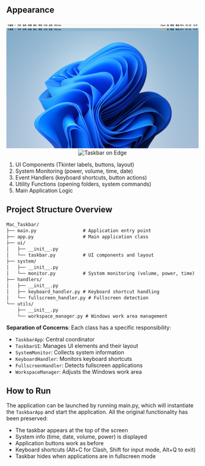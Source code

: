 ## Appearance

<div align="center">
  <img src="https://github.com/Tic-Miley/Concise_Taskbar/blob/main/images/show_taskbar.png" width="800" alt="Taskbar">
</div>

<div align="center">
  <img src="https://github.com/Tic-Miley/Concise_Taskbar/blob/main/images/show_on_desktop.png" width="800" alt="Taskbar on Desktop">
</div>

<div align="center">
  <img src="https://github.com/Tic-Miley/Concise_Taskbar/blob/main/images/show_on_edge.png" width="800" alt="Taskbar on Edge">
</div>

1. UI Components (Tkinter labels, buttons, layout)
2. System Monitoring (power, volume, time, date)
3. Event Handlers (keyboard shortcuts, button actions)
4. Utility Functions (opening folders, system commands)
5. Main Application Logic

## Project Structure Overview

```
Mac_Taskbar/
├── main.py                 # Application entry point
├── app.py                  # Main application class
├── ui/
│   ├── __init__.py
│   └── taskbar.py          # UI components and layout
├── system/
│   ├── __init__.py
│   └── monitor.py          # System monitoring (volume, power, time)
├── handlers/
│   ├── __init__.py
│   ├── keyboard_handler.py # Keyboard shortcut handling
│   └── fullscreen_handler.py # Fullscreen detection
└── utils/
    ├── __init__.py
    └── workspace_manager.py # Windows work area management
```

**Separation of Concerns**: Each class has a specific responsibility:
   - `TaskbarApp`: Central coordinator
   - `TaskbarUI`: Manages UI elements and their layout
   - `SystemMonitor`: Collects system information
   - `KeyboardHandler`: Monitors keyboard shortcuts
   - `FullscreenHandler`: Detects fullscreen applications
   - `WorkspaceManager`: Adjusts the Windows work area


## How to Run

The application can be launched by running main.py, which will instantiate the `TaskbarApp` and start the application. All the original functionality has been preserved:

- The taskbar appears at the top of the screen
- System info (time, date, volume, power) is displayed
- Application buttons work as before
- Keyboard shortcuts (Alt+C for Clash, Shift for input mode, Alt+Q to exit)
- Taskbar hides when applications are in fullscreen mode